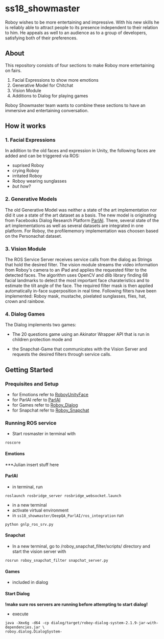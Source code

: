 # ss18_showmaster
Roboy wishes to be more entertaining and impressive. With his new skills he is reliably able to attract people to its presence independent to their relation to him. He appeals as well to an audience as to a group of developers, satisfying both of their preferences.


## About
This repository consists of four sections to make Roboy more entertaining on fairs.
1. Facial Expressions to show more emotions
2. Generative Model for Chitchat
3. Vision Module
4. Additions to Dialog for playing games

Roboy Showmaster team wants to combine these sections to have an immersive and entertaining conversation.


## How it works


### 1. Facial Expressions
In addition to the old faces and expression in Unity, the following faces are added and can be triggered via ROS:
 - suprised Roboy
 - crying Roboy
 - irritated Roboy
 - Roboy wearing sunglasses
 - *but how*?

### 2. Generative Models
The old Generative Model was neither a state of the art implementation nor did it use a state of the art dataset as a basis. The new model is originating from Facebooks Dialog Research Platform [ParlAI](https://github.com/facebookresearch/ParlAI/). There, several state of the art implementations as well as several datasets are integrated in one platform. For Roboy, the profilememory implementation was choosen based on the Personachat dataset. 

### 3. Vision Module
The ROS Service Server receives service calls from the dialog as Strings that hold the desired filter. The vision module streams the video information from Roboy's camera to an iPad and applies the requested filter to the detected faces. The algorithm uses OpenCV and dlib library finding 68 facial landmarks to detect the most important face charateristics and to estimate the tilt angle of the face. The required filter mask is then applied automatically in-face superposition in real time. Following filters have been implemented: Roboy mask, mustache, pixelated sunglasses, flies, hat, crown and rainbow.

### 4. Dialog Games
The Dialog implements two games: 

- The 20 questions game using an Akinator Wrapper API that is run in children protection mode and 

- the Snapchat-Game that communicates with the Vision Server and requests the desired filters through service calls.


## Getting Started

### Prequisites and Setup
- for Emotions refer to [RoboyUnityFace](https://github.com/Roboy/RoboyUnityFace)
- for ParlAI refer to [ParlAI](https://github.com/Roboy/ParlAI/)
- for Games refer to [Roboy_Dialog](https://github.com/Roboy/roboy_dialog)
- for Snapchat refer to [Roboy_Snapchat](https://github.com/Roboy/roboy_snapchat)

### Running ROS service
- Start rosmaster in terminal with 
```
roscore
```

#### Emotions
***Julian insert stuff here

#### ParlAI
- in terminal, run 
```
roslaunch rosbridge_server rosbridge_websocket.launch
```
- in a new terminal
- activate virtual environment 
- in `ss18_showmaster/DeepQA_ParlAI/ros_integration` run 
```
python gnlp_ros_srv.py
```
#### Snapchat
- In a new terminal, go to /roboy_snapchat_filter/scripts/ directory and start the vision server with 
```
rosrun roboy_snapchat_filter snapchat_server.py
```
#### Games
- included in dialog

#### Start Dialog
**!make sure ros servers are running before attempting to start dialog!**
- execute
```
java -Xmx6g -d64 -cp dialog/target/roboy-dialog-system-2.1.9-jar-with-dependencies.jar \
roboy.dialog.DialogSystem- 
```


